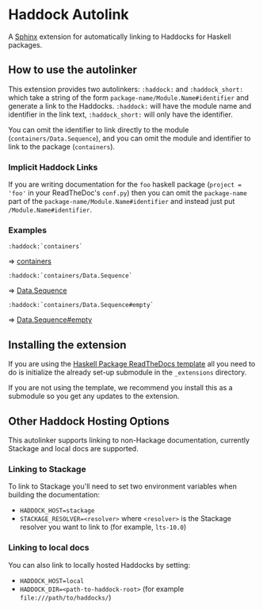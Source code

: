 # Haddock Autolink

A [Sphinx](www.sphinx-doc.org) extension for automatically linking to Haddocks
for Haskell packages.

## How to use the autolinker

This extension provides two autolinkers: `:haddock:` and `:haddock_short:` which
take a string of the form `package-name/Module.Name#identifier` and generate a
link to the Haddocks. `:haddock:` will have the module name and identifier in
the link text, `:haddock_short:` will only have the identifier.

You can omit the identifier to link directly to the module
(`containers/Data.Sequence`), and you can omit the module and identifier to link
to the package (`containers`).


### Implicit Haddock Links

If you are writing documentation for the `foo` haskell package (`project =
'foo'` in your ReadTheDoc's `conf.py`) then you can omit the `package-name` part
of the `package-name/Module.Name#identifier` and instead just put
`/Module.Name#identifier`.


### Examples

```
:haddock:`containers`
```
=> [containers](https://hackage.haskell.org/package/containers)

```
:haddock:`containers/Data.Sequence`
```
=> [Data.Sequence](https://hackage.haskell.org/package/containers/docs/Data-Sequence.html)

```
:haddock:`containers/Data.Sequence#empty`
```
=> [Data.Sequence#empty](https://hackage.haskell.org/package/containers/docs/Data-Sequence.html#v:empty)


## Installing the extension

If you are using the [Haskell Package ReadTheDocs template]() all you need to do is
initialize the already set-up submodule in the `_extensions` directory.

If you are not using the template, we recommend you install this as a submodule
so you get any updates to the extension.


## Other Haddock Hosting Options

This autolinker supports linking to non-Hackage documentation, currently
Stackage and local docs are supported.

### Linking to Stackage

To link to Stackage you'll need to set two environment variables when building
the documentation:

- `HADDOCK_HOST=stackage`
- `STACKAGE_RESOLVER=<resolver>` where `<resolver>` is the Stackage resolver you
  want to link to (for example, `lts-10.0`)


### Linking to local docs

You can also link to locally hosted Haddocks by setting:

- `HADDOCK_HOST=local`
- `HADDOCK_DIR=<path-to-haddock-root>` (for example `file:///path/to/haddocks/`)
